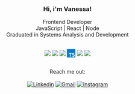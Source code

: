 <div align="center"> 
  
  ### Hi, i'm Vanessa! 

  Frontend Developer <br>
  JavaScript | React | Node <br>
  Graduated in Systems Analysis and Development
</div>

##

<div align="center">
  <img align="center" height="23" src="https://raw.githubusercontent.com/jakeliny/jakeliny/master/images/javascript.png">
  <img align="center" height="25" src="https://raw.githubusercontent.com/jakeliny/jakeliny/master/images/react.png">
  <img align="center" height="25" src="https://raw.githubusercontent.com/jakeliny/jakeliny/master/images/nodejs.png">
  <img align="center" height="23" src="https://raw.githubusercontent.com/devicons/devicon/master/icons/typescript/typescript-plain.svg">
  <img align="center" height="25" src="https://cdn.jsdelivr.net/gh/devicons/devicon/icons/figma/figma-original.svg">
  <img align="center" height="30" src="https://raw.githubusercontent.com/jakeliny/jakeliny/master/images/linux.png">
</div>

##

<div align="center"> 
  Reach me out:<br><br>
  <a href="https://www.linkedin.com/in/cardosofvanessa/" target="_blank"><img src="https://img.shields.io/badge/LinkedIn-blue?style=flat&logo=linkedin&labelColor=blue" alt="Linkedin" /></a>
  <a href="mailto: cardosovanessafs@gmail.com"><img src="https://img.shields.io/badge/Gmail-red?style=flat&logo=Gmail&logoColor=white" alt="Gmail" /></a>
  <a href="https://www.instagram.com/vcardoso" target="_blank"><img src="https://img.shields.io/badge/-Instagram-d34096?    style=flat&logo=instagram&logoColor=white" alt="Instagram" /></a>
</div>
